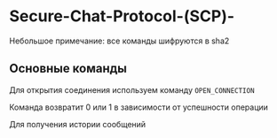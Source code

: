 # Secure-Chat-Protocol-(SCP)-

Небольшое примечание: все команды шифруются в sha2

## Основные команды
Для открытия соединения используем команду `OPEN_CONNECTION`

Команда возвратит 0 или 1 в зависимости от успешности операции

Для получения истории сообщений 


